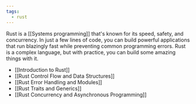 ```yaml
---
tags:
  - rust
---
```

Rust is a [[Systems programming]] that's known for its speed, safety, and concurrency. In just a few lines of code, you can build powerful applications that run blazingly fast while preventing common programming errors. Rust is a complex language, but with practice, you can build some amazing things with it.

- [[Introduction to Rust]]
- [[Rust Control Flow and Data Structures]]
- [[Rust Error Handling and Modules]]
- [[Rust Traits and Generics]]
- [[Rust Concurrency and Asynchronous Programming]]